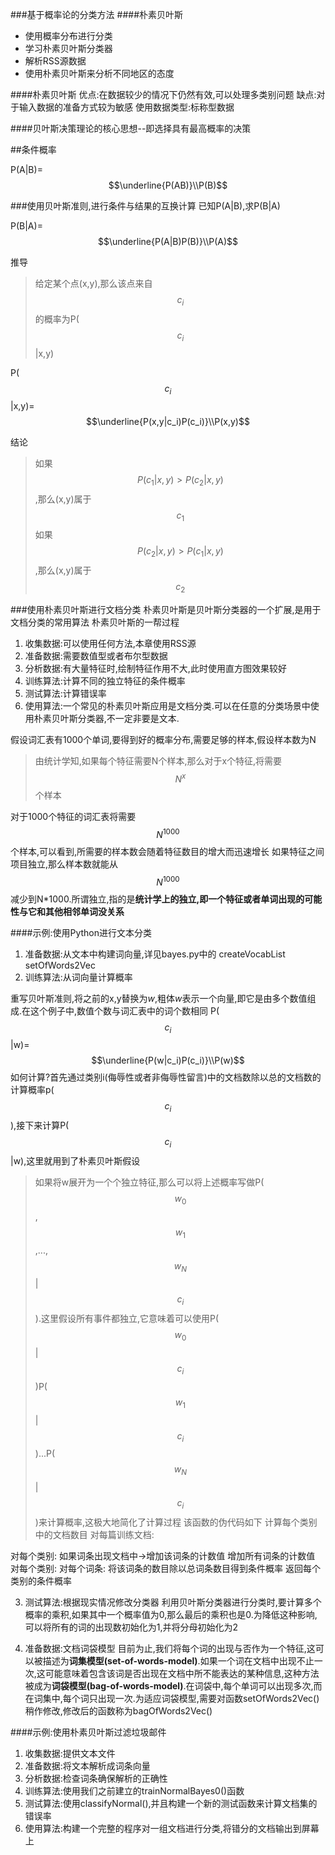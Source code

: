 ###基于概率论的分类方法
####朴素贝叶斯
- 使用概率分布进行分类
- 学习朴素贝叶斯分类器
- 解析RSS源数据
- 使用朴素贝叶斯来分析不同地区的态度


####朴素贝叶斯
优点:在数据较少的情况下仍然有效,可以处理多类别问题
缺点:对于输入数据的准备方式较为敏感
使用数据类型:标称型数据


####贝叶斯决策理论的核心思想--即选择具有最高概率的决策


##条件概率

P(A|B)=$$\underline{P(AB)}\\P(B)$$

###使用贝叶斯准则,进行条件与结果的互换计算
已知P(A|B),求P(B|A)

P(B|A)=$$\underline{P(A|B)P(B)}\\P(A)$$


推导
>给定某个点(x,y),那么该点来自$$c_i$$的概率为P($$c_i$$|x,y)

P($$c_i$$|x,y)=$$\underline{P(x,y|c_i)P(c_i)}\\P(x,y)$$

结论
>如果$$P(c_1|x,y)>P(c_2|x,y)$$,那么(x,y)属于$$c_1$$
如果$$P(c_2|x,y)>P(c_1|x,y)$$,那么(x,y)属于$$c_2$$




###使用朴素贝叶斯进行文档分类
朴素贝叶斯是贝叶斯分类器的一个扩展,是用于文档分类的常用算法
朴素贝叶斯的一帮过程
1. 收集数据:可以使用任何方法,本章使用RSS源
2. 准备数据:需要数值型或者布尔型数据
3. 分析数据:有大量特征时,绘制特征作用不大,此时使用直方图效果较好
4. 训练算法:计算不同的独立特征的条件概率
5. 测试算法:计算错误率
6. 使用算法:一个常见的朴素贝叶斯应用是文档分类.可以在任意的分类场景中使用朴素贝叶斯分类器,不一定非要是文本.


假设词汇表有1000个单词,要得到好的概率分布,需要足够的样本,假设样本数为N
>由统计学知,如果每个特征需要N个样本,那么对于x个特征,将需要$$N^x$$个样本

对于1000个特征的词汇表将需要$$N^{1000}$$个样本,可以看到,所需要的样本数会随着特征数目的增大而迅速增长
如果特征之间项目独立,那么样本数就能从$$N^{1000}$$减少到N*1000.所谓独立,指的是**统计学上的独立,即一个特征或者单词出现的可能性与它和其他相邻单词没关系**


####示例:使用Python进行文本分类
1. 准备数据:从文本中构建词向量,详见bayes.py中的 createVocabList setOfWords2Vec
2. 训练算法:从词向量计算概率

重写贝叶斯准则,将之前的x,y替换为*w*,粗体*w*表示一个向量,即它是由多个数值组成.在这个例子中,数值个数与词汇表中的词个数相同
P($$c_i$$|w)=$$\underline{P(w|c_i)P(c_i)}\\P(w)$$
如何计算?首先通过类别i(侮辱性或者非侮辱性留言)中的文档数除以总的文档数的计算概率p($$c_i$$),接下来计算P($$c_i$$|w),这里就用到了朴素贝叶斯假设
>如果将w展开为一个个独立特征,那么可以将上述概率写做P($$w_0$$,$$w_1$$,...,$$w_N$$|$$c_i$$).这里假设所有事件都独立,它意味着可以使用P($$w_0$$|$$c_i$$)P($$w_1$$|$$c_i$$)...P($$w_N$$|$$c_i$$)来计算概率,这极大地简化了计算过程
该函数的伪代码如下
计算每个类别中的文档数目
对每篇训练文档:

对每个类别:
如果词条出现文档中->增加该词条的计数值
增加所有词条的计数值
对每个类别:
对每个词条:
将该词条的数目除以总词条数目得到条件概率
返回每个类别的条件概率


3. 测试算法:根据现实情况修改分类器
    利用贝叶斯分类器进行分类时,要计算多个概率的乘积,如果其中一个概率值为0,那么最后的乘积也是0.为降低这种影响,可以将所有的词的出现数初始化为1,并将分母初始化为2

4. 准备数据:文档词袋模型
    目前为止,我们将每个词的出现与否作为一个特征,这可以被描述为**词集模型(set-of-words-model)**.如果一个词在文档中出现不止一次,这可能意味着包含该词是否出现在文档中所不能表达的某种信息,这种方法被成为**词袋模型(bag-of-words-model)**.在词袋中,每个单词可以出现多次,而在词集中,每个词只出现一次.为适应词袋模型,需要对函数setOfWords2Vec()稍作修改,修改后的函数称为bagOfWords2Vec()



####示例:使用朴素贝叶斯过滤垃圾邮件
1. 收集数据:提供文本文件
1. 准备数据:将文本解析成词条向量
1. 分析数据:检查词条确保解析的正确性
1. 训练算法:使用我们之前建立的trainNormalBayes0()函数
1. 测试算法:使用classifyNormal(),并且构建一个新的测试函数来计算文档集的错误率
1. 使用算法:构建一个完整的程序对一组文档进行分类,将错分的文档输出到屏幕上















